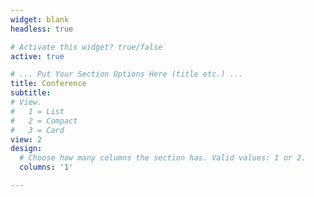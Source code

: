 ```yaml
---
widget: blank
headless: true

# Activate this widget? true/false
active: true

# ... Put Your Section Options Here (title etc.) ...
title: Conference
subtitle:
# View.
#   1 = List
#   2 = Compact
#   3 = Card
view: 2
design:
  # Choose how many columns the section has. Valid values: 1 or 2.
  columns: '1'

---
```

